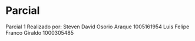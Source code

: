 # Parcial
Parcial 1 
Realizado por: 
Steven David Osorio Araque 1005161954
Luis Felipe Franco Giraldo 1000305485
